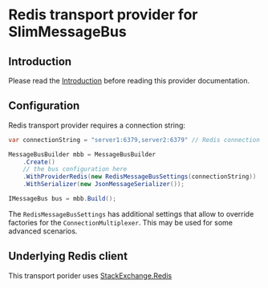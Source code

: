 # Redis transport provider for SlimMessageBus

## Introduction

Please read the [Introduction](intro.md) before reading this provider documentation.

## Configuration

Redis transport provider requires a connection string:

```cs
var connectionString = "server1:6379,server2:6379" // Redis connection string

MessageBusBuilder mbb = MessageBusBuilder
    .Create()
    // the bus configuration here
    .WithProviderRedis(new RedisMessageBusSettings(connectionString))
    .WithSerializer(new JsonMessageSerializer());

IMessageBus bus = mbb.Build();
```

The `RedisMessageBusSettings` has additional settings that allow to override factories for the `ConnectionMultiplexer`. This may be used for some advanced scenarios.

## Underlying Redis client

This transport porider uses [StackExchange.Redis](https://stackexchange.github.io/StackExchange.Redis)

